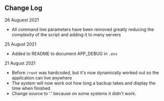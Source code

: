 ## Change Log

26 Auguest 2021

- All command line parameters have been removed greatly reducing the complexity of the script and adding it to many servers

25 August 2021

- Added to README to document APP_DEBUG in `.env`

21 August 2021

- Before `/root` was hardcoded, but it's now dynamically worked out so the application can live anywhere
- The system will now work out how long a backup takes and display the time when finished
- Change source to '.' because on some systems it didn't work.
